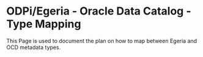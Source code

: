 # ODPi/Egeria - Oracle Data Catalog - Type Mapping

This Page is used to document the plan on how to map between 
Egeria and OCD metadata types.


